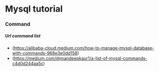 # Mysql tutorial

### Command

##### Url command list
- (https://alibaba-cloud.medium.com/how-to-manage-mysql-database-with-commands-968e3e0dd158)
- (https://medium.com/@mandeepkaur1/a-list-of-mysql-commands-c4d0d244aa5c) 

